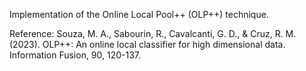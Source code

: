 Implementation of the Online Local Pool++ (OLP++) technique.

Reference:
Souza, M. A., Sabourin, R., Cavalcanti, G. D., & Cruz, R. M. (2023). OLP++: An online local classifier for high dimensional data. Information Fusion, 90, 120-137.
